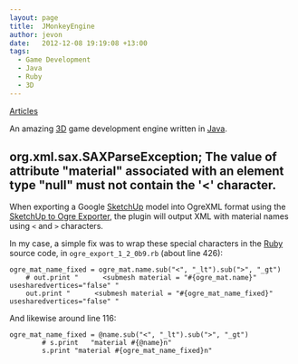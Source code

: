 ```yaml
---
layout: page
title:  JMonkeyEngine
author: jevon
date:   2012-12-08 19:19:08 +13:00
tags:
  - Game Development
  - Java
  - Ruby
  - 3D
---
```


[Articles](articles.md)

An amazing [3D](3d.md) game development engine written in [Java](java.md).

## org.xml.sax.SAXParseException; The value of attribute "material" associated with an element type "null" must not contain the '<' character.
When exporting a Google [SketchUp](sketchup.md) model into OgreXML format using the <a href="http://www.360code.it/projects/sketchup_ogre_export/">SketchUp to Ogre Exporter</a>, the plugin will output XML with material names using `<` and `>` characters.

In my case, a simple fix was to wrap these special characters in the [Ruby](ruby.md) source code, in `ogre_export_1_2_0b9.rb` (about line 426):

```
ogre_mat_name_fixed = ogre_mat.name.sub("<", "_lt").sub(">", "_gt")
	# out.print "      <submesh material = "#{ogre_mat.name}" usesharedvertices="false" "
	out.print "      <submesh material = "#{ogre_mat_name_fixed}" usesharedvertices="false" "
```

And likewise around line 116:

```
ogre_mat_name_fixed = @name.sub("<", "_lt").sub(">", "_gt")
		# s.print	"material #{@name}n" 
		s.print	"material #{ogre_mat_name_fixed}n"
```
